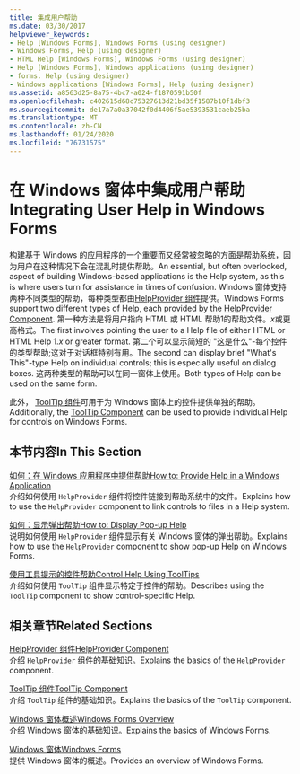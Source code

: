 ```yaml
---
title: 集成用户帮助
ms.date: 03/30/2017
helpviewer_keywords:
- Help [Windows Forms], Windows Forms (using designer)
- Windows Forms, Help (using designer)
- HTML Help [Windows Forms], Windows Forms (using designer)
- Help [Windows Forms], Windows applications (using designer)
- forms. Help (using designer)
- Windows applications [Windows Forms], Help (using designer)
ms.assetid: a8563d25-8a75-4bc7-a024-f1870591b50f
ms.openlocfilehash: c402615d68c75327613d21bd35f1587b10f1dbf3
ms.sourcegitcommit: de17a7a0a37042f0d4406f5ae5393531caeb25ba
ms.translationtype: MT
ms.contentlocale: zh-CN
ms.lasthandoff: 01/24/2020
ms.locfileid: "76731575"
---
```

# <a name="integrating-user-help-in-windows-forms"></a><span data-ttu-id="1b861-102">在 Windows 窗体中集成用户帮助</span><span class="sxs-lookup"><span data-stu-id="1b861-102">Integrating User Help in Windows Forms</span></span>
<span data-ttu-id="1b861-103">构建基于 Windows 的应用程序的一个重要而又经常被忽略的方面是帮助系统，因为用户在这种情况下会在混乱时提供帮助。</span><span class="sxs-lookup"><span data-stu-id="1b861-103">An essential, but often overlooked, aspect of building Windows-based applications is the Help system, as this is where users turn for assistance in times of confusion.</span></span> <span data-ttu-id="1b861-104">Windows 窗体支持两种不同类型的帮助，每种类型都由[HelpProvider 组件](../controls/helpprovider-component-windows-forms.md)提供。</span><span class="sxs-lookup"><span data-stu-id="1b861-104">Windows Forms support two different types of Help, each provided by the [HelpProvider Component](../controls/helpprovider-component-windows-forms.md).</span></span> <span data-ttu-id="1b861-105">第一种方法是将用户指向 HTML 或 HTML 帮助1的帮助文件。*x*或更高格式。</span><span class="sxs-lookup"><span data-stu-id="1b861-105">The first involves pointing the user to a Help file of either HTML or HTML Help 1.*x* or greater format.</span></span> <span data-ttu-id="1b861-106">第二个可以显示简短的 "这是什么"-每个控件的类型帮助;这对于对话框特别有用。</span><span class="sxs-lookup"><span data-stu-id="1b861-106">The second can display brief "What's This"-type Help on individual controls; this is especially useful on dialog boxes.</span></span> <span data-ttu-id="1b861-107">这两种类型的帮助可以在同一窗体上使用。</span><span class="sxs-lookup"><span data-stu-id="1b861-107">Both types of Help can be used on the same form.</span></span>  
  
 <span data-ttu-id="1b861-108">此外， [ToolTip 组件](../controls/tooltip-component-windows-forms.md)可用于为 Windows 窗体上的控件提供单独的帮助。</span><span class="sxs-lookup"><span data-stu-id="1b861-108">Additionally, the [ToolTip Component](../controls/tooltip-component-windows-forms.md) can be used to provide individual Help for controls on Windows Forms.</span></span>  
  
## <a name="in-this-section"></a><span data-ttu-id="1b861-109">本节内容</span><span class="sxs-lookup"><span data-stu-id="1b861-109">In This Section</span></span>  
 [<span data-ttu-id="1b861-110">如何：在 Windows 应用程序中提供帮助</span><span class="sxs-lookup"><span data-stu-id="1b861-110">How to: Provide Help in a Windows Application</span></span>](how-to-provide-help-in-a-windows-application.md)  
 <span data-ttu-id="1b861-111">介绍如何使用 `HelpProvider` 组件将控件链接到帮助系统中的文件。</span><span class="sxs-lookup"><span data-stu-id="1b861-111">Explains how to use the `HelpProvider` component to link controls to files in a Help system.</span></span>  
  
 [<span data-ttu-id="1b861-112">如何：显示弹出帮助</span><span class="sxs-lookup"><span data-stu-id="1b861-112">How to: Display Pop-up Help</span></span>](how-to-display-pop-up-help.md)  
 <span data-ttu-id="1b861-113">说明如何使用 `HelpProvider` 组件显示有关 Windows 窗体的弹出帮助。</span><span class="sxs-lookup"><span data-stu-id="1b861-113">Explains how to use the `HelpProvider` component to show pop-up Help on Windows Forms.</span></span>  
  
 [<span data-ttu-id="1b861-114">使用工具提示的控件帮助</span><span class="sxs-lookup"><span data-stu-id="1b861-114">Control Help Using ToolTips</span></span>](control-help-using-tooltips.md)  
 <span data-ttu-id="1b861-115">介绍如何使用 `ToolTip` 组件显示特定于控件的帮助。</span><span class="sxs-lookup"><span data-stu-id="1b861-115">Describes using the `ToolTip` component to show control-specific Help.</span></span>  
  
## <a name="related-sections"></a><span data-ttu-id="1b861-116">相关章节</span><span class="sxs-lookup"><span data-stu-id="1b861-116">Related Sections</span></span>  
 [<span data-ttu-id="1b861-117">HelpProvider 组件</span><span class="sxs-lookup"><span data-stu-id="1b861-117">HelpProvider Component</span></span>](../controls/helpprovider-component-windows-forms.md)  
 <span data-ttu-id="1b861-118">介绍 `HelpProvider` 组件的基础知识。</span><span class="sxs-lookup"><span data-stu-id="1b861-118">Explains the basics of the `HelpProvider` component.</span></span>  
  
 [<span data-ttu-id="1b861-119">ToolTip 组件</span><span class="sxs-lookup"><span data-stu-id="1b861-119">ToolTip Component</span></span>](../controls/tooltip-component-windows-forms.md)  
 <span data-ttu-id="1b861-120">介绍 `ToolTip` 组件的基础知识。</span><span class="sxs-lookup"><span data-stu-id="1b861-120">Explains the basics of the `ToolTip` component.</span></span>  
  
 [<span data-ttu-id="1b861-121">Windows 窗体概述</span><span class="sxs-lookup"><span data-stu-id="1b861-121">Windows Forms Overview</span></span>](../windows-forms-overview.md)  
 <span data-ttu-id="1b861-122">介绍 Windows 窗体的基础知识。</span><span class="sxs-lookup"><span data-stu-id="1b861-122">Explains the basics of Windows Forms.</span></span>  
  
 [<span data-ttu-id="1b861-123">Windows 窗体</span><span class="sxs-lookup"><span data-stu-id="1b861-123">Windows Forms</span></span>](../index.md)  
 <span data-ttu-id="1b861-124">提供 Windows 窗体的概述。</span><span class="sxs-lookup"><span data-stu-id="1b861-124">Provides an overview of Windows Forms.</span></span>
